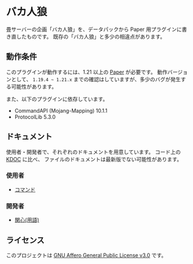 # バカ人狼
畳サーバーの企画「バカ人狼」を、データパックから Paper 用プラグインに書き直したものです。
既存の「バカ人狼」と多少の相違点があります。

## 動作条件
このプラグインが動作するには、1.21 以上の [Paper](https://papermc.io/) が必要です。
動作バージョンとして、 `1.19.4 ~ 1.21.x` までの確認はしていますが、多少のバグが発生する可能性があります。

また、以下のプラグインに依存しています。
- CommandAPI (Mojang-Mapping) 10.1.1
- ProtocolLib 5.3.0

## ドキュメント
使用者・開発者で、それぞれのドキュメントを用意しています。
コード上の [KDOC](https://kotlinlang.org/docs/kotlin-doc.html) に比べ、
ファイルのドキュメントは最新版でない可能性があります。

### 使用者
- [コマンド](doc/commands.md)

### 開発者
- [関心(用語)](doc/develop/vocabulary.md)

## ライセンス

このプロジェクトは [GNU Affero General Public License v3.0](https://www.gnu.org/licenses/agpl-3.0.en.html) です。

